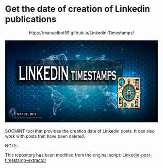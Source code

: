 # Get the date of creation of Linkedin publications

<div align="center">
  https://manuelbot59.github.io/Linkedin-Timestamps/
<br> <br>
  <img src="./images/linkedin-timestamps.jpg" width="600" height="270"/>
</div>
<br>
SOCMINT tool that provides the creation date of Linkedin posts. It can also work with posts that have been deleted.


NOTE:

This repository has been modified from the original script: <a href="https://github.com/ollie-boyd/Linkedin-post-timestamp-extractor" target="_blank">Linkedin-post-timestamp-extractor</a> <br>
